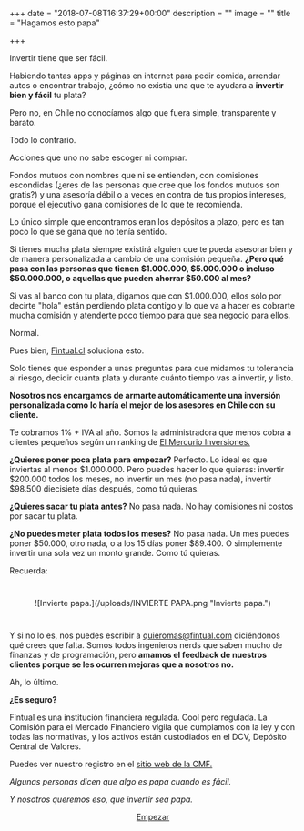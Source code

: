 +++
date = "2018-07-08T16:37:29+00:00"
description = ""
image = ""
title = "Hagamos esto papa"

+++
<style>
  .image-wrapper{
    width: 100%;
    text-align: center;
    margin: 40px 0px;}
  .image-wrapper img{
    width: 80%;
  }
</style>
Invertir tiene que ser fácil.

Habiendo tantas apps y páginas en internet para pedir comida, arrendar autos o encontrar trabajo, ¿cómo no existía una que te ayudara a **invertir** **bien y fácil** tu plata?

Pero no, en Chile no conocíamos algo que fuera simple, transparente y barato.

Todo lo contrario.

Acciones que uno no sabe escoger ni comprar.

Fondos mutuos con nombres que ni se entienden, con comisiones escondidas (¿eres de las personas que cree que los fondos mutuos son gratis?) y una asesoría débil o a veces en contra de tus propios intereses, porque el ejecutivo gana comisiones de lo que te recomienda.

Lo único simple que encontramos eran los depósitos a plazo, pero es tan poco lo que se gana que no tenía sentido.

Si tienes mucha plata siempre existirá alguien que te pueda asesorar bien y de manera personalizada a cambio de una comisión pequeña. **¿Pero qué pasa con las personas que tienen $1.000.000, $5.000.000 o incluso $50.000.000, o aquellas que pueden ahorrar $50.000 al mes?**

Si vas al banco con tu plata, digamos que con $1.000.000, ellos sólo por decirte "hola" están perdiendo plata contigo y lo que va a hacer es cobrarte mucha comisión y atenderte poco tiempo para que sea negocio para ellos.

Normal.

Pues bien, [Fintual.cl](https://fintual.cl/?utm_source=edu.fintual.cl&utm_medium=referral&utm_campaign=awareness&utm_content=hagamos+esto+papa-112#empezar "Empecemos") soluciona esto.

Solo tienes que esponder a unas preguntas para que midamos tu tolerancia al riesgo, decidir cuánta plata y durante cuánto tiempo vas a invertir, y listo.

**Nosotros nos encargamos de armarte automáticamente una inversión personalizada como lo haría el mejor de los asesores en Chile con su cliente.**

Te cobramos 1% + IVA al año. Somos la administradora que menos cobra a clientes pequeños según un ranking de [El Mercurio Inversiones.](http://www.elmercurio.com/Inversiones/Noticias/Analisis/2018/05/23/Rankig-Las-AGF-mas-caras-y-mas-baratas-de-abril.aspx)

**¿Quieres poner poca plata para empezar?** Perfecto. Lo ideal es que inviertas al menos $1.000.000. Pero puedes hacer lo que quieras: invertir $200.000 todos los meses, no invertir un mes (no pasa nada), invertir $98.500 diecisiete días después, como tú quieras.

**¿Quieres sacar tu plata antes?** No pasa nada. No hay comisiones ni costos por sacar tu plata.

**¿No puedes meter plata todos los meses?** No pasa nada. Un mes puedes poner $50.000, otro nada, o a los 15 días poner $89.400. O simplemente invertir una sola vez un monto grande. Como tú quieras.

Recuerda:
<div class="image-wrapper">
![Invierte papa.](/uploads/INVIERTE PAPA.png "Invierte papa.")
</div>

Y si no lo es, nos puedes escribir a quieromas@fintual.com diciéndonos qué crees que falta. Somos todos ingenieros nerds que saben mucho de finanzas y de programación, pero **amamos el feedback de nuestros clientes porque se les ocurren mejoras que a nosotros no.**

Ah, lo último.

**¿Es seguro?**

Fintual es una institución financiera regulada. Cool pero regulada. La Comisión para el Mercado Financiero vigila que cumplamos con la ley y con todas las normativas, y los activos están custodiados en el DCV, Depósito Central de Valores.

Puedes ver nuestro registro en el [sitio web de la CMF.](http://www.cmfchile.cl/institucional/mercados/entidad.php?auth=&send=&mercado=V&rut=76810627&grupo=&tipoentidad=RGAGF&vig=VI&row=AAAwy2ACTAAAB4AAAP&control=svs&pestania=1)

_Algunas personas dicen que algo es papa cuando es fácil._

_Y nosotros queremos eso, que invertir sea papa._
<p style="text-align:center">
<a class="simulator-page__button btn btn--secondary" href="https://fintual.cl/?utm_source=edu.fintual.cl&utm_medium=referral&utm_campaign=awareness&utm_content=hagamos+esto+papa-112#empezar">Empezar</a></p>